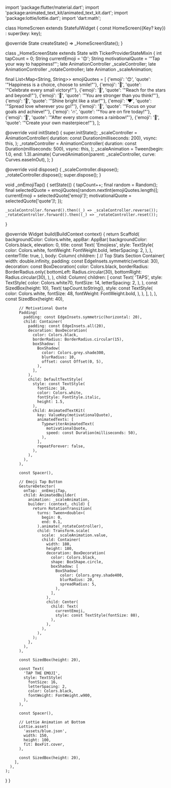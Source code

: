 import 'package:flutter/material.dart';
import 'package:animated_text_kit/animated_text_kit.dart';
import 'package:lottie/lottie.dart';
import 'dart:math';

class HomeScreen extends StatefulWidget {
  const HomeScreen({Key? key}) : super(key: key);

  @override
  State<HomeScreen> createState() => _HomeScreenState();
}

class _HomeScreenState extends State<HomeScreen> with TickerProviderStateMixin {
  int tapCount = 0;
  String currentEmoji = '😊';
  String motivationalQuote = '"Tap your way to happiness!"';
  late AnimationController _scaleController;
  late AnimationController _rotateController;
  late Animation<double> _scaleAnimation;

  final List<Map<String, String>> emojiQuotes = [
    {'emoji': '😊', 'quote': '"Happiness is a choice, choose to smile!"'},
    {'emoji': '🎉', 'quote': '"Celebrate every small victory!"'},
    {'emoji': '🚀', 'quote': '"Reach for the stars and beyond!"'},
    {'emoji': '💪', 'quote': '"You are stronger than you think!"'},
    {'emoji': '🌟', 'quote': '"Shine bright like a star!"'},
    {'emoji': '❤️', 'quote': '"Spread love wherever you go!"'},
    {'emoji': '🎯', 'quote': '"Focus on your goals and achieve!"'},
    {'emoji': '🔥', 'quote': '"You are on fire today!"'},
    {'emoji': '🌈', 'quote': '"After every storm comes a rainbow!"'},
    {'emoji': '🎨', 'quote': '"Create your own masterpiece!"'},
  ];

  @override
  void initState() {
    super.initState();
    _scaleController = AnimationController(
      duration: const Duration(milliseconds: 200),
      vsync: this,
    );
    _rotateController = AnimationController(
      duration: const Duration(milliseconds: 500),
      vsync: this,
    );
    _scaleAnimation = Tween<double>(begin: 1.0, end: 1.3).animate(
      CurvedAnimation(parent: _scaleController, curve: Curves.easeInOut),
    );
  }

  @override
  void dispose() {
    _scaleController.dispose();
    _rotateController.dispose();
    super.dispose();
  }

  void _onEmojiTap() {
    setState(() {
      tapCount++;
      final random = Random();
      final selectedQuote = emojiQuotes[random.nextInt(emojiQuotes.length)];
      currentEmoji = selectedQuote['emoji']!;
      motivationalQuote = selectedQuote['quote']!;
    });

    _scaleController.forward().then((_) => _scaleController.reverse());
    _rotateController.forward().then((_) => _rotateController.reset());
  }

  @override
  Widget build(BuildContext context) {
    return Scaffold(
      backgroundColor: Colors.white,
      appBar: AppBar(
        backgroundColor: Colors.black,
        elevation: 0,
        title: const Text(
          'Emojiess',
          style: TextStyle(
            color: Colors.white,
            fontWeight: FontWeight.bold,
            letterSpacing: 2,
          ),
        ),
        centerTitle: true,
      ),
      body: Column(
        children: [
          // Top Stats Section
          Container(
            width: double.infinity,
            padding: const EdgeInsets.symmetric(vertical: 30),
            decoration: const BoxDecoration(
              color: Colors.black,
              borderRadius: BorderRadius.only(
                bottomLeft: Radius.circular(30),
                bottomRight: Radius.circular(30),
              ),
            ),
            child: Column(
              children: [
                const Text(
                  'TAPS',
                  style: TextStyle(
                    color: Colors.white70,
                    fontSize: 14,
                    letterSpacing: 2,
                  ),
                ),
                const SizedBox(height: 10),
                Text(
                  tapCount.toString(),
                  style: const TextStyle(
                    color: Colors.white,
                    fontSize: 48,
                    fontWeight: FontWeight.bold,
                  ),
                ),
              ],
            ),
          ),
          const SizedBox(height: 40),

          // Motivational Quote
          Padding(
            padding: const EdgeInsets.symmetric(horizontal: 20),
            child: Container(
              padding: const EdgeInsets.all(20),
              decoration: BoxDecoration(
                color: Colors.black,
                borderRadius: BorderRadius.circular(15),
                boxShadow: [
                  BoxShadow(
                    color: Colors.grey.shade300,
                    blurRadius: 10,
                    offset: const Offset(0, 5),
                  ),
                ],
              ),
              child: DefaultTextStyle(
                style: const TextStyle(
                  fontSize: 18,
                  color: Colors.white,
                  fontStyle: FontStyle.italic,
                  height: 1.5,
                ),
                child: AnimatedTextKit(
                  key: ValueKey(motivationalQuote),
                  animatedTexts: [
                    TypewriterAnimatedText(
                      motivationalQuote,
                      speed: const Duration(milliseconds: 50),
                    ),
                  ],
                  repeatForever: false,
                ),
              ),
            ),
          ),

          const Spacer(),

          // Emoji Tap Button
          GestureDetector(
            onTap: _onEmojiTap,
            child: AnimatedBuilder(
              animation: _scaleAnimation,
              builder: (context, child) {
                return RotationTransition(
                  turns: Tween<double>(
                    begin: 0,
                    end: 0.1,
                  ).animate(_rotateController),
                  child: Transform.scale(
                    scale: _scaleAnimation.value,
                    child: Container(
                      width: 180,
                      height: 180,
                      decoration: BoxDecoration(
                        color: Colors.black,
                        shape: BoxShape.circle,
                        boxShadow: [
                          BoxShadow(
                            color: Colors.grey.shade400,
                            blurRadius: 20,
                            spreadRadius: 5,
                          ),
                        ],
                      ),
                      child: Center(
                        child: Text(
                          currentEmoji,
                          style: const TextStyle(fontSize: 80),
                        ),
                      ),
                    ),
                  ),
                );
              },
            ),
          ),

          const SizedBox(height: 20),

          const Text(
            'TAP THE EMOJI',
            style: TextStyle(
              fontSize: 16,
              letterSpacing: 2,
              color: Colors.black,
              fontWeight: FontWeight.w900,
            ),
          ),

          const Spacer(),

          // Lottie Animation at Bottom
          Lottie.asset(
            'assets/blue.json',
            width: 150,
            height: 100,
            fit: BoxFit.cover,
          ),

          const SizedBox(height: 20),
        ],
      ),
    );
  }
}
